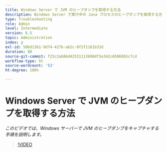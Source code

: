 ```yaml
---
title: Windows Server で JVM のヒープダンプを取得する方法
description: Windows Server で実行中の Java プロセスのヒープダンプを取得する方法
type: Troubleshooting
role: Admin
level: Intermediate
version: 6.5
topic: Administration
index: y
exl-id: 50bd13b1-9d74-427b-ab2c-0f2f1161b32d
duration: 88
source-git-commit: f23c2ab86d42531113690df2e342c65060b5c7cd
workflow-type: ht
source-wordcount: '53'
ht-degree: 100%

---
```


# Windows Server で JVM のヒープダンプを取得する方法

*このビデオでは、Windows サーバーで JVM のヒープダンプをキャプチャする手順を説明します。*

>[!VIDEO](https://video.tv.adobe.com/v/335490?quality=12&learn=on)
